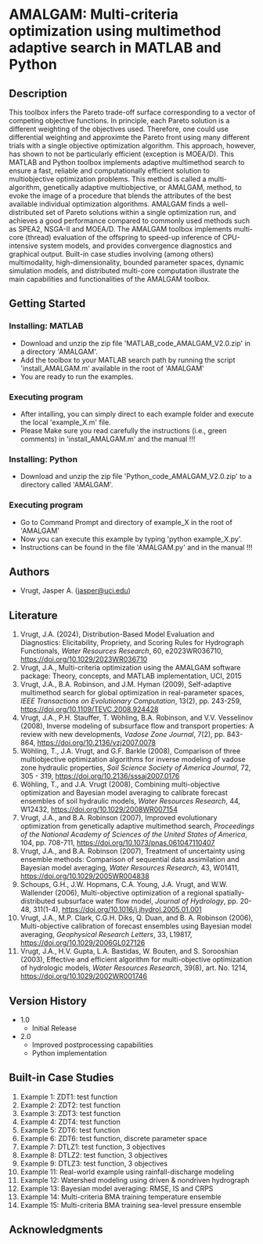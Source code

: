 # AMALGAM: Multi-criteria optimization using multimethod adaptive search in MATLAB and Python

## Description

This toolbox infers the Pareto trade-off surface corresponding to a vector of competing objective functions. In principle, each Pareto solution is a different weighting of the objectives used. Therefore, one could use differential weighting and approximte the Pareto front using many different trials with a single objective optimization algorithm. This approach, however, has shown to not be particularly efficient (exception is MOEA/D). This MATLAB and Python toolbox implements adaptive multimethod search to ensure a fast, reliable and computationally efficient solution to multiobjective optimization problems. This method is called a multi-algorithm, genetically adaptive multiobjective, or AMALGAM, method, to evoke the image of a procedure that blends the attributes of the best available individual optimization algorithms. AMALGAM finds a well-distributed set of Pareto solutions within a single optimization run, and achieves a good performance compared to commonly used methods such as SPEA2, NSGA-II and MOEA/D. The AMALGAM toolbox implements multi-core (thread) evaluation of the offspring to speed-up inference of CPU-intensive system models, and provides convergence diagnostics and graphical output. Built-in case studies involving (among others) multimodality, high-dimensionality, bounded parameter spaces, dynamic simulation models, and distributed multi-core computation illustrate the main capabilities and functionalities of the AMALGAM toolbox. 

## Getting Started

### Installing: MATLAB

* Download and unzip the zip file 'MATLAB_code_AMALGAM_V2.0.zip' in a directory 'AMALGAM'.
* Add the toolbox to your MATLAB search path by running the script 'install_AMALGAM.m' available in the root of 'AMALGAM'
* You are ready to run the examples.

### Executing program

* After intalling, you can simply direct to each example folder and execute the local 'example_X.m' file.
* Please Make sure you read carefully the instructions (i.e., green comments) in 'install_AMALGAM.m' and the manual !!!  

### Installing: Python

* Download and unzip the zip file 'Python_code_AMALGAM_V2.0.zip' to a directory called 'AMALGAM'.

### Executing program

* Go to Command Prompt and directory of example_X in the root of 'AMALGAM'
* Now you can execute this example by typing 'python example_X.py'.
* Instructions can be found in the file 'AMALGAM.py' and in the manual !!!

## Authors

* Vrugt, Jasper A. (jasper@uci.edu) 

## Literature

1. Vrugt, J.A. (2024), Distribution-Based Model Evaluation and Diagnostics: Elicitability, Propriety, and Scoring Rules for Hydrograph Functionals, _Water Resources Research_, 60, e2023WR036710, https://doi.org/10.1029/2023WR036710
2. Vrugt, J.A., Multi-criteria optimization using the AMALGAM software package: Theory, concepts, and MATLAB implementation, UCI, 2015
3. Vrugt, J.A., B.A. Robinson, and J.M. Hyman (2009), Self-adaptive multimethod search for global optimization in real-parameter spaces, _IEEE Transactions on Evolutionary Computation_, 13(2), pp. 243-259, https://doi.org/10.1109/TEVC.2008.924428
4. Vrugt, J.A., P.H. Stauffer, T. Wöhling, B.A. Robinson, and V.V. Vesselinov (2008), Inverse modeling of subsurface flow and transport properties: A review with new developments, _Vadose Zone Journal_, 7(2), pp. 843-864, https://doi.org/10.2136/vzj2007.0078
5. Wöhling, T., J.A. Vrugt, and G.F. Barkle (2008), Comparison of three multiobjective optimization algorithms for inverse modeling of vadose zone hydraulic properties, _Soil Science Society of America Journal_, 72, 305 - 319, https://doi.org/10.2136/sssaj2007.0176
6. Wöhling, T., and J.A. Vrugt (2008), Combining multi-objective optimization and Bayesian model averaging to calibrate forecast ensembles of soil hydraulic models, _Water Resources Research_, 44, W12432, https://doi.org/10.1029/2008WR007154
7. Vrugt, J.A., and B.A. Robinson (2007), Improved evolutionary optimization from genetically adaptive multimethod search, _Proceedings of the National Academy of Sciences of the United States of America_, 104, pp. 708-711, https://doi.org/10.1073/pnas.061047110407
8. Vrugt, J.A., and B.A. Robinson (2007), Treatment of uncertainty using ensemble methods: Comparison of sequential data assimilation and Bayesian model averaging, _Water Resources Research_, 43, W01411, https://doi.org/10.1029/2005WR004838
9. Schoups, G.H., J.W. Hopmans, C.A. Young, J.A. Vrugt, and W.W. Wallender (2006), Multi-objective optimization of a regional spatially-distributed subsurface water flow model, _Journal of Hydrology_, pp. 20-48, 311(1-4), https://doi.org/10.1016/j.jhydrol.2005.01.001
10. Vrugt, J.A., M.P. Clark, C.G.H. Diks, Q. Duan, and B. A. Robinson (2006), Multi-objective calibration of forecast ensembles using Bayesian model averaging, _Geophysical Research Letters_, 33, L19817, https://doi.org/10.1029/2006GL027126
11. Vrugt, J.A., H.V. Gupta, L.A. Bastidas, W. Bouten, and S. Sorooshian (2003), Effective and efficient algorithm for multi-objective optimization of hydrologic models, _Water Resources Research_, 39(8), art. No. 1214, https://doi.org/10.1029/2002WR001746

## Version History

* 1.0
    * Initial Release
* 2.0
    * Improved postprocessing capabilities
    * Python implementation

## Built-in Case Studies

1. Example 1: ZDT1: test function
2. Example 2: ZDT2: test function
3. Example 3: ZDT3: test function
4. Example 4: ZDT4: test function
5. Example 5: ZDT6: test function
6. Example 6: ZDT6: test function, discrete parameter space
7. Example 7: DTLZ1: test function, 3 objectives
8. Example 8: DTLZ2: test function, 3 objectives
9. Example 9: DTLZ3: test function, 3 objectives
11. Example 11: Real-world example using rainfall-discharge modeling
12. Example 12: Watershed modeling using driven & nondriven hydrograph
13. Example 13: Bayesian model averaging: RMSE, IS and CRPS
14. Example 14: Multi-criteria BMA training temperature ensemble
15. Example 15: Multi-criteria BMA training sea-level pressure ensemble

## Acknowledgments

